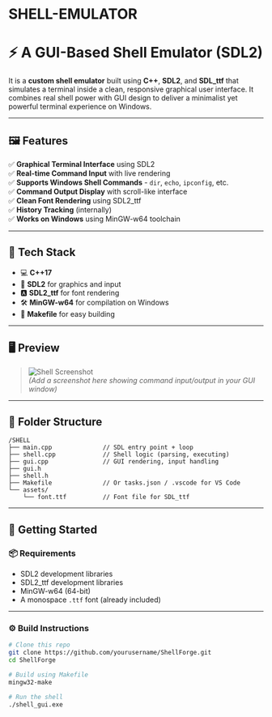 # SHELL-EMULATOR
# ⚡ A GUI-Based Shell Emulator (SDL2)

It is a **custom shell emulator** built using **C++**, **SDL2**, and **SDL_ttf** that simulates a terminal inside a clean, responsive graphical user interface. It combines real shell power with GUI design to deliver a minimalist yet powerful terminal experience on Windows.

---

## 🖼 Features

✅ **Graphical Terminal Interface** using SDL2  
✅ **Real-time Command Input** with live rendering  
✅ **Supports Windows Shell Commands** - `dir`, `echo`, `ipconfig`, etc.  
✅ **Command Output Display** with scroll-like interface  
✅ **Clean Font Rendering** using SDL2_ttf  
✅ **History Tracking** (internally)  
✅ **Works on Windows** using MinGW-w64 toolchain

---

## 🔧 Tech Stack

- 💻 **C++17**
- 🧱 **SDL2** for graphics and input
- 🅰️ **SDL2_ttf** for font rendering
- 🛠️ **MinGW-w64** for compilation on Windows
- 🧰 **Makefile** for easy building

---

## 🖥 Preview

> ![Shell Screenshot](assets/preview.png)  
*(Add a screenshot here showing command input/output in your GUI window)*

---

## 📂 Folder Structure

```
/SHELL
├── main.cpp              // SDL entry point + loop
├── shell.cpp             // Shell logic (parsing, executing)
├── gui.cpp               // GUI rendering, input handling
├── gui.h
├── shell.h
├── Makefile              // Or tasks.json / .vscode for VS Code
└── assets/
    └── font.ttf          // Font file for SDL_ttf
```


---

## 🚀 Getting Started

### 📦 Requirements

- SDL2 development libraries
- SDL2_ttf development libraries
- MinGW-w64 (64-bit)
- A monospace `.ttf` font (already included)

---

### ⚙️ Build Instructions

```bash
# Clone this repo
git clone https://github.com/yourusername/ShellForge.git
cd ShellForge

# Build using Makefile
mingw32-make

# Run the shell
./shell_gui.exe

